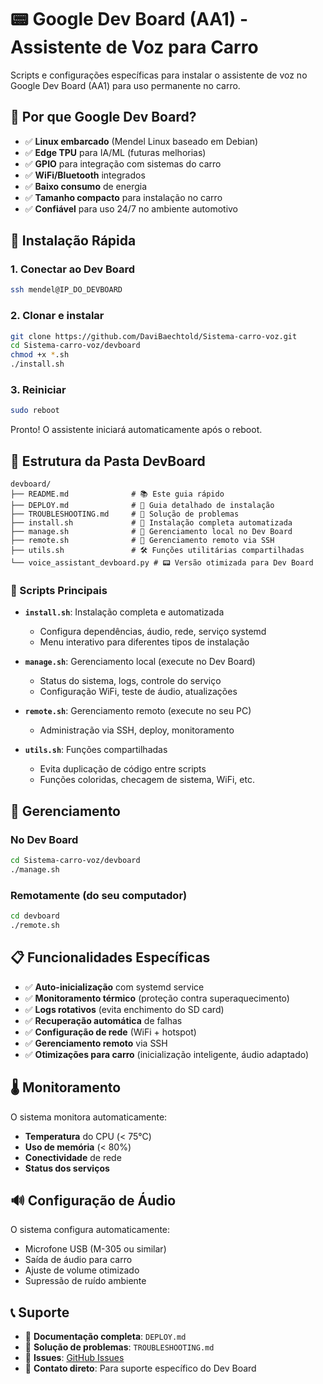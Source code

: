 # 📟 Google Dev Board (AA1) - Assistente de Voz para Carro

Scripts e configurações específicas para instalar o assistente de voz no Google Dev Board (AA1) para uso permanente no carro.

## 🎯 Por que Google Dev Board?

- ✅ **Linux embarcado** (Mendel Linux baseado em Debian)
- ✅ **Edge TPU** para IA/ML (futuras melhorias)
- ✅ **GPIO** para integração com sistemas do carro
- ✅ **WiFi/Bluetooth** integrados
- ✅ **Baixo consumo** de energia
- ✅ **Tamanho compacto** para instalação no carro
- ✅ **Confiável** para uso 24/7 no ambiente automotivo

## 🚀 Instalação Rápida

### 1. Conectar ao Dev Board
```bash
ssh mendel@IP_DO_DEVBOARD
```

### 2. Clonar e instalar
```bash
git clone https://github.com/DaviBaechtold/Sistema-carro-voz.git
cd Sistema-carro-voz/devboard
chmod +x *.sh
./install.sh
```

### 3. Reiniciar
```bash
sudo reboot
```

Pronto! O assistente iniciará automaticamente após o reboot.

## 📁 Estrutura da Pasta DevBoard

```
devboard/
├── README.md              # 📚 Este guia rápido
├── DEPLOY.md              # 📖 Guia detalhado de instalação
├── TROUBLESHOOTING.md     # 🔧 Solução de problemas
├── install.sh             # 🚀 Instalação completa automatizada
├── manage.sh              # 🔧 Gerenciamento local no Dev Board
├── remote.sh              # 📡 Gerenciamento remoto via SSH
├── utils.sh               # 🛠️ Funções utilitárias compartilhadas
└── voice_assistant_devboard.py # 📟 Versão otimizada para Dev Board
```

### 🔨 Scripts Principais

- **`install.sh`**: Instalação completa e automatizada
  - Configura dependências, áudio, rede, serviço systemd
  - Menu interativo para diferentes tipos de instalação
  
- **`manage.sh`**: Gerenciamento local (execute no Dev Board)
  - Status do sistema, logs, controle do serviço
  - Configuração WiFi, teste de áudio, atualizações
  
- **`remote.sh`**: Gerenciamento remoto (execute no seu PC)
  - Administração via SSH, deploy, monitoramento
  
- **`utils.sh`**: Funções compartilhadas
  - Evita duplicação de código entre scripts
  - Funções coloridas, checagem de sistema, WiFi, etc.

## 🔧 Gerenciamento

### No Dev Board
```bash
cd Sistema-carro-voz/devboard
./manage.sh
```

### Remotamente (do seu computador)
```bash
cd devboard
./remote.sh
```

## 📋 Funcionalidades Específicas

- ✅ **Auto-inicialização** com systemd service
- ✅ **Monitoramento térmico** (proteção contra superaquecimento)
- ✅ **Logs rotativos** (evita enchimento do SD card)
- ✅ **Recuperação automática** de falhas
- ✅ **Configuração de rede** (WiFi + hotspot)
- ✅ **Gerenciamento remoto** via SSH
- ✅ **Otimizações para carro** (inicialização inteligente, áudio adaptado)

## 🌡️ Monitoramento

O sistema monitora automaticamente:
- **Temperatura** do CPU (< 75°C)
- **Uso de memória** (< 80%)
- **Conectividade** de rede
- **Status dos serviços**

## 🔊 Configuração de Áudio

O sistema configura automaticamente:
- Microfone USB (M-305 ou similar)
- Saída de áudio para carro
- Ajuste de volume otimizado
- Supressão de ruído ambiente

## 📞 Suporte

- 📖 **Documentação completa**: `DEPLOY.md`
- 🔧 **Solução de problemas**: `TROUBLESHOOTING.md`
- 🐛 **Issues**: [GitHub Issues](https://github.com/DaviBaechtold/Sistema-carro-voz/issues)
- 📧 **Contato direto**: Para suporte específico do Dev Board
